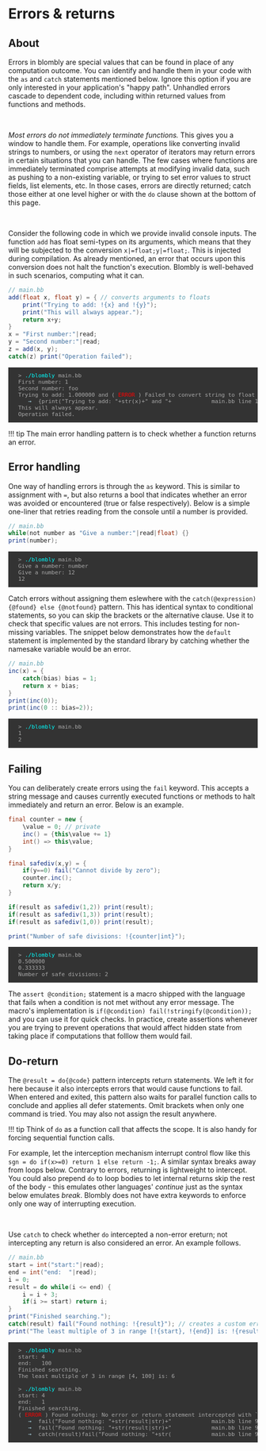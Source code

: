 # Errors & returns

## About

Errors in blombly are special values that can be found in place of any computation outcome. You can identify
and handle them in your code with the `as` and `catch` statements mentioned below. Ignore this option 
if you are only interested in your application's "happy path". Unhandled errors cascade to dependent code,
including within returned values from functions and methods.

<br>

*Most errors do not immediately terminate functions.* 
This gives you a window to handle them. For example,
operations like converting invalid strings to numbers, or using the `next` 
operator of iterators may return errors in certain situations that you can handle.
The few cases where functions are immediately terminated comprise attempts at modifying invalid
data, such as pushing to a non-existing variable, or trying to set error values
to struct fields, list elements, etc. In those cases,
errors are directly returned; catch those either at one level higher
or with the `do` clause shown at the bottom of this page.

<br>

Consider the following code in which we provide invalid console inputs.
The function `add` has float semi-types on its arguments, which means that they will
be subjected to the conversion `x|=float;y|=float;`. This is injected during compilation.
As already mentioned, an error that occurs upon this conversion does not halt the function's 
execution. Blombly is well-behaved in such scenarios, computing what it can.

```java
// main.bb
add(float x, float y) = { // converts arguments to floats
    print("Trying to add: !{x} and !{y}");
    print("This will always appear.");
    return x+y;
}
x = "First number:"|read;
y = "Second number:"|read;
z = add(x, y);
catch(z) print("Operation failed");
```

<pre style="font-size: 80%;background-color: #333; color: #AAA; padding: 10px 20px;">
> <span style="color: cyan;">./blombly</span> main.bb
First number: 1
Second number: foo
Trying to add: 1.000000 and (<span style="color: red;"> ERROR </span>) Failed to convert string to float
   <span style="color: lightblue;">→</span>  {print("Trying to add: "+str(x)+" and "+            main.bb line 1
This will always appear.
Operation failed.
</pre>

!!! tip
    The main error handling pattern is to check whether a function returns an error.


## Error handling

One way of handling errors is through
the `as` keyword. This is similar to assignment with `=`, but also returns a bool that indicates
whether an error was avoided or encountered (true or false respectively).
Below is a simple one-liner that retries reading from the console until a number is provided. 

```java
// main.bb
while(not number as "Give a number:"|read|float) {}
print(number);
```


<pre style="font-size: 80%;background-color: #333; color: #AAA; padding: 10px 20px;">
> <span style="color: cyan;">./blombly</span> main.bb
Give a number: number
Give a number: 12
12
</pre>


Catch errors without assigning them eslewhere with the `catch(@expression) {@found} else {@notfound}` 
pattern. This has identical syntax to conditional statements, so you can skip the brackets or 
the alternative clause. Use it to check that specific
values are not errors. This includes testing for non-missing variables. The snippet below
demonstrates how the `default` statement is implemented by the standard library
by catching whether the namesake variable would be an error.

```java
// main.bb
inc(x) = {
    catch(bias) bias = 1;
    return x + bias;
}
print(inc(0));
print(inc(0 :: bias=2));
```

<pre style="font-size: 80%;background-color: #333; color: #AAA; padding: 10px 20px;">
> <span style="color: cyan;">./blombly</span> main.bb
1
2
</pre>

## Failing

You can deliberately create errors using the `fail` keyword.
This accepts a string message and causes currently executed functions
or methods to halt immediately and return an error. Below is an example.


```java
final counter = new {
    \value = 0; // private
    inc() = {this\value += 1}
    int() => this\value;
}

final safediv(x,y) = {
    if(y==0) fail("Cannot divide by zero");
    counter.inc();
    return x/y;
}

if(result as safediv(1,2)) print(result);
if(result as safediv(1,3)) print(result);
if(result as safediv(1,0)) print(result);

print("Number of safe divisions: !{counter|int}");
```

<pre style="font-size: 80%;background-color: #333; color: #AAA; padding: 10px 20px;">
> <span style="color: cyan;">./blombly</span> main.bb
0.500000
0.333333
Number of safe divisions: 2
</pre>


The `assert @condition;` statement is a macro shipped with the language that fails
when a condition is not met without any error message. The macro's implementation is
 `if(@condition) fail(!stringify(@condition));` and you can use it for quick checks.
In practice, create assertions whenever you are trying to prevent operations that 
would affect hidden state from taking place if computations that folllow them would
fail.



## Do-return

The `@result = do{@code}` pattern intercepts return statements. We left it for here
because it also intercepts errors that would cause functions to fail.
When entered and exited, this pattern also waits for parallel function calls to conclude 
and applies all defer statements. Omit brackets when only one command is tried. You may also not assign
the result anywhere.

!!! tip
    Think of `do` as a function call that affects the scope. It is also handy for forcing sequential function calls.

For example, let the interception mechanism interrupt control flow like this `sgn = do if(x>=0) return 1 else return -1;`.
A similar syntax breaks away from loops below. Contrary to errors, 
returning is lightweight to intercept. 
You could also prepend `do` to loop bodies to let internal returns skip the rest of the body - 
this emulates other languages' *continue* just as the syntax below emulates *break*. 
Blombly does not have extra keywords to enforce only one way of interrupting execution.

<br>

Use `catch` to check whether `do` intercepted a non-error ereturn; not intercepting any return is also
considered an error. An example follows.

```java
// main.bb
start = int("start:"|read);
end = int("end:  "|read);
i = 0;
result = do while(i <= end) {
    i = i + 3;
    if(i >= start) return i;
}
print("Finished searching.");
catch(result) fail("Found nothing: !{result}"); // creates a custom error on-demand
print("The least multiple of 3 in range [!{start}, !{end}] is: !{result}");
```

<pre style="font-size: 80%; background-color: #333; color: #AAA; padding: 10px 20px; overflow-x: auto; overflow-x: auto;">
> <span style="color: cyan;">./blombly</span> main.bb
start: 4
end:   100
Finished searching. 
The least multiple of 3 in range [4, 100] is: 6 

> <span style="color: cyan;">./blombly</span> main.bb
start: 4
end:   1
Finished searching. 
(<span style="color: red;"> ERROR </span>) Found nothing: No error or return statement intercepted with `do`.
   <span style="color: lightblue;">→</span>  fail("Found nothing: "+str(result|str)+"            main.bb line 9
   <span style="color: lightblue;">→</span>  fail("Found nothing: "+str(result|str)+"            main.bb line 9
   <span style="color: lightblue;">→</span>  catch(result)fail("Found nothing: "+str(            main.bb line 9
</pre>
